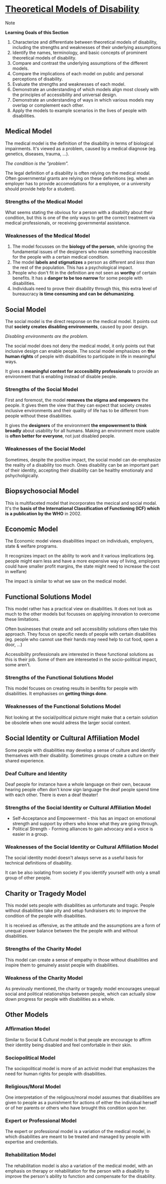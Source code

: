# [Theoretical Models of Disability](https://dequeuniversity.com/class/iaap-cpacc/models-of-disability/)

> [!NOTE]
> **Learning Goals of this Section**  
> 1. Characterize and differentiate between theoretical models of disability, including the strengths and weaknesses of their underlying assumptions
> 2. Identify the names, terminology, and basic concepts of prominent theoretical models of disability.
> 3. Compare and contrast the underlying assumptions of the different models.
> 4. Compare the implications of each model on public and personal perceptions of disability.
> 5. Evaluate the strengths and weaknesses of each model.
> 6. Demonstrate an understanding of which models align most closely with the principles of accessibility and universal design.
> 7. Demonstrate an understanding of ways in which various models may overlap or complement each other.
> 8. Apply the models to example scenarios in the lives of people with disabilities.

## Medical Model
The medical model is the definition of the disability in terms of biological impairments. It's viewed as a problem, caused by a medical diagnose (eg. genetics, diseases, trauma, ...).

_The condition is the "problem"._

The legal definition of a disability is often relying on the medical modal. Often governmental grants are relying on these defenitions (eg. when an employer has to provide accomodations for a employee, or a university should provide help for a student).

### Strengths of the Medical Model
What seems stating the obvious for a person with a disability about their condition, but this is one of the only ways to get the correct treatment via medical professionals, or receiving governmental assistance.

### Weaknesses of the Medical Model
1. The model focusses on the **biology of the person**, while ignoring the fundamental issues of the designers who make something inaccesible for the people with a certain medical condition.
2. The model **labels and stigmatizes** a person as different and _less than_ the rest of the population. This has a psychological impact.
3. People who don't fit in the definition are not seen as **worthy** of certain benefits. It has a **danger to be too narrow** for some people with disabilities.
4. Individuals need to prove their disability through this, this extra level of bureaucracy **is time consuming and can be dehumanizing**.


## Social Model
The social model is the direct response on the medical model. It points out that **society creates disabling environments**, caused by poor design.

_Disabling environments are the problem._

The social model does not deny the medical model, it only points out that inclusive design can enable people. The social model emphasizes on **the human rights** of people with disabilities to participate in life in meaningful ways.

It gives a **meaningful context for acccesibility professionals** to provide an environment that is enabling instead of disable people.

### Strengths of the Social Model
First and foremost, the model **removes the stigma and empowers** the people. It gives them the view that they can expect that society creates inclusive environments and their quality of life has to be different from people without these disabilities.

It gives the **designers** of the environment **the empowerment to think broadly** about usability for all humans. Making an environment more usable is **often better for everyone**, not just disabled people.

### Weaknesses of the Social Model
Sometimes, despite the positive impact, the social model can de-emphasize the reality of a disability too much. Ones disability can be an important part of their identity, accepting their disability can be healthy emotionaly and pshycholigically.

## Biopsychosocial Model
This is multifaceted model that incorporates the mecical and social modal. It's the **basis of the International Classification of Functioning (ICF) which is a publication by the WHO** in 2002.

## Economic Model
The Economic model views disabilities impact on individuals, employers, state & welfare programs.

It recognizes impact on the ability to work and it various implications (eg. people might earn less and have a more expensive way of living, employers could have smaller profit margins, the state might need to increase the cost in welfare)

The impact is similar to what we saw on the medical model.

## Functional Solutions Model
This model rather has a practical view on disabilities. It does not look as much to the other models but focusses on applying innovation to overcome these limitations.

Often businesses that create and sell accessibility solutions often take this approach. They focus on specific needs of people with certain disabilities (eg. people who cannot use their hands may need help to cut food, open a door, ...) 

Accessibility professionals are interested in these functional solutions as this is their job. Some of them are intereseted in the socio-political impact, some aren't.

### Strengths of the Functional Solutions Model
This model focuses on creating results in benifits for people with disabilities. It emphasises on **getting things done**.

### Weaknesses of the Functional Solutions Model
Not looking at the social/political picture might make that a certain solution be obsolete when one would adress the larger social context.

## Social Identity or Cultural Affiliation Model
Some people with disabilities may develop a sense of culture and identify themselves with their disability. Sometimes groups create a culture on their shared experience.

### Deaf Culture and Identity
Deaf people for instance have a whole language on their own, because hearing people often don't know sign language the deaf people spend time with each other. There is even a deaf theater!

### Strengths of the Social Identity or Cultural Affiliation Model
- Self-Acceptance and Empowerment - this has an impact on emotional strength and support by others who know what they are going through.
- Political Strength - Forming alliances to gain advocacy and a voice is easier in a group.

### Weaknesses of the Social Identity or Cultural Affiliation Model
The social identity model doesn't always serve as a useful basis for technical definitions of disability. 

It can be also isolating from society if you identify yourself with only a small group of other people.

## Charity or Tragedy Model
This model sets people with disabilities as unfortunate and tragic. People without disabilities take pity and setup fundraisers etc to improve the condition of the people with disabilities.

It is received as offensive, as the attitude and the assumptions are a form of unequal power balance between the the people with and without disabilities.

### Strengths of the Charity Model
This model can create a sense of empathy in those without disabilities and inspire them to genuinely assist people with disabilities.

### Weakness of the Charity Model
As previously mentioned, the charity or tragedy model encourages unequal social and political relationships between people, which can actually slow down progress for people with disabilities as a whole.

## Other Models

### Affirmation Model
Similar to Social & Cultural model is that people are encourage to affirm their identity being disabled and feel comfortable in their skin.

### Sociopolitical Model
The sociopolitical model is more of an activist model that emphasizes the need for human rights for people with disabilities.

### Religious/Moral Model
One interpretation of the religious/moral model assumes that disabilities are given to people as a punishment for actions of either the individual herself or of her parents or others who have brought this condition upon her.

### Expert or Professional Model
The expert or professional model is a variation of the medical model, in which disabilities are meant to be treated and managed by people with expertise and credentials.

### Rehabilitation Model
The rehabilitation model is also a variation of the medical model, with an emphasis on therapy or rehabilitation for the person with a disability to improve the person's ability to function and compensate for the disability.